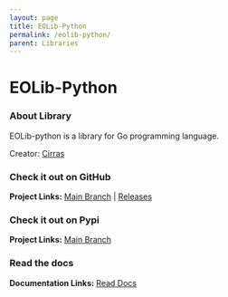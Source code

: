 ```yaml
---
layout: page
title: EOLib-Python
permalink: /eolib-python/
parent: Libraries
---
```


# EOLib-Python

### About Library

EOLib-python is a library for Go programming language.

Creator: [Cirras](https://github.com/Cirras)

### Check it out on GitHub

**Project Links:** [Main Branch](https://github.com/Cirras/eolib-python) | [Releases](https://github.com/Cirras/eolib-python/releases)

### Check it out on Pypi

**Project Links:** [Main Branch](https://pypi.org/project/eolib/)

### Read the docs

**Documentation Links:** [Read Docs](https://cirras.github.io/eolib-python/latest/)